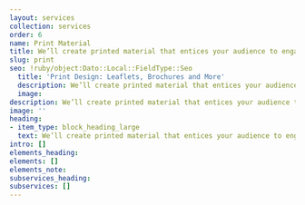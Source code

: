 ```yaml
---
layout: services
collection: services
order: 6
name: Print Material
title: We’ll create printed material that entices your audience to engage.
slug: print
seo: !ruby/object:Dato::Local::FieldType::Seo
  title: 'Print Design: Leaflets, Brochures and More'
  description: We’ll create printed material that entices your audience to engage.
  image: 
description: We’ll create printed material that entices your audience to engage.
image: ''
heading:
- item_type: block_heading_large
  text: We’ll create printed material that entices your audience to engage.
intro: []
elements_heading: 
elements: []
elements_note: 
subservices_heading: 
subservices: []
---
```


